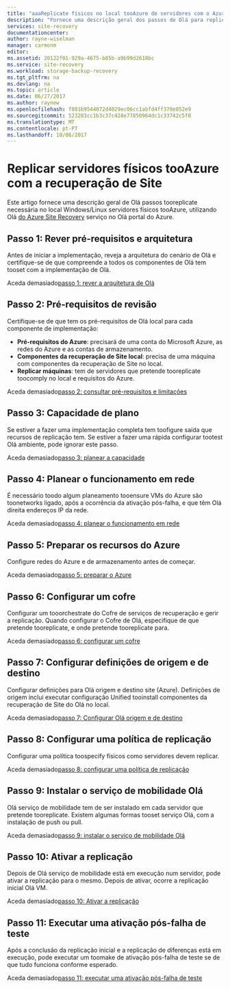 ```yaml
---
title: "aaaReplicate físicos no local tooAzure de servidores com o Azure Site Recovery | Microsoft Docs"
description: "Fornece uma descrição geral dos passos de Olá para replicar as cargas de trabalho em execução no tooAzure de servidores físicos Windows/Linux no local com Olá serviço Azure Site Recovery."
services: site-recovery
documentationcenter: 
author: rayne-wiselman
manager: carmonm
editor: 
ms.assetid: 20122f01-929a-4675-b85b-a9b99d2618bc
ms.service: site-recovery
ms.workload: storage-backup-recovery
ms.tgt_pltfrm: na
ms.devlang: na
ms.topic: article
ms.date: 06/27/2017
ms.author: raynew
ms.openlocfilehash: f801b9544072d4029ec06cc1abfd4ff370e852e9
ms.sourcegitcommit: 523283cc1b3c37c428e77850964dc1c33742c5f0
ms.translationtype: MT
ms.contentlocale: pt-PT
ms.lasthandoff: 10/06/2017
---
```

# <a name="replicate-physical-servers-tooazure-with-site-recovery"></a>Replicar servidores físicos tooAzure com a recuperação de Site

Este artigo fornece uma descrição geral de Olá passos tooreplicate necessária no local Windows/Linux servidores físicos tooAzure, utilizando Olá [do Azure Site Recovery](site-recovery-overview.md) serviço no Olá portal do Azure.


## <a name="step-1-review-architecture-and-prerequisites"></a>Passo 1: Rever pré-requisitos e arquitetura

Antes de iniciar a implementação, reveja a arquitetura do cenário de Olá e certifique-se de que compreende a todos os componentes de Olá tem tooset com a implementação de Olá.

Aceda demasiado[passo 1: rever a arquitetura de Olá](physical-walkthrough-architecture.md)


## <a name="step-2-review-prerequisites"></a>Passo 2: Pré-requisitos de revisão

Certifique-se de que tem os pré-requisitos de Olá local para cada componente de implementação:

- **Pré-requisitos do Azure**: precisará de uma conta do Microsoft Azure, as redes do Azure e as contas de armazenamento.
- **Componentes da recuperação de Site local**: precisa de uma máquina com componentes da recuperação de Site no local.
- **Replicar máquinas**: tem de servidores que pretende tooreplicate toocomply no local e requisitos do Azure.

Aceda demasiado[passo 2: consultar pré-requisitos e limitações](physical-walkthrough-prerequisites.md)

## <a name="step-3-plan-capacity"></a>Passo 3: Capacidade de plano

Se estiver a fazer uma implementação completa tem toofigure saída que recursos de replicação tem. Se estiver a fazer uma rápida configurar tootest Olá ambiente, pode ignorar este passo.

Aceda demasiado[passo 3: planear a capacidade](physical-walkthrough-capacity.md)

## <a name="step-4-plan-networking"></a>Passo 4: Planear o funcionamento em rede

É necessário toodo algum planeamento tooensure VMs do Azure são toonetworks ligado, após a ocorrência da ativação pós-falha, e que têm Olá direita endereços IP da rede.

Aceda demasiado[passo 4: planear o funcionamento em rede](physical-walkthrough-network.md)

##  <a name="step-5-prepare-azure-resources"></a>Passo 5: Preparar os recursos do Azure

Configure redes do Azure e de armazenamento antes de começar. 

Aceda demasiado[passo 5: preparar o Azure](physical-walkthrough-prepare-azure.md)


## <a name="step-6-set-up-a-vault"></a>Passo 6: Configurar um cofre

Configurar um tooorchestrate do Cofre de serviços de recuperação e gerir a replicação. Quando configurar o Cofre de Olá, especifique de que pretende tooreplicate, e onde pretende tooreplicate para.

Aceda demasiado[passo 6: configurar um cofre](physical-walkthrough-create-vault.md)

## <a name="step-7-configure-source-and-target-settings"></a>Passo 7: Configurar definições de origem e de destino

Configurar definições para Olá origem e destino site (Azure). Definições de origem inclui executar configuração Unified tooinstall componentes da recuperação de Site do Olá no local.

Aceda demasiado[passo 7: Configurar Olá origem e de destino](physical-walkthrough-source-target.md)

## <a name="step-8-set-up-a-replication-policy"></a>Passo 8: Configurar uma política de replicação

Configurar uma política toospecify físicos como servidores devem replicar.

Aceda demasiado[passo 8: configurar uma política de replicação](physical-walkthrough-replication.md)

## <a name="step-9-install-hello-mobility-service"></a>Passo 9: Instalar o serviço de mobilidade Olá

Olá serviço de mobilidade tem de ser instalado em cada servidor que pretende tooreplicate. Existem algumas formas tooset serviço Olá, com a instalação de push ou pull.

Aceda demasiado[passo 9: instalar o serviço de mobilidade Olá](physical-walkthrough-install-mobility.md)

## <a name="step-10-enable-replication"></a>Passo 10: Ativar a replicação

Depois de Olá serviço de mobilidade está em execução num servidor, pode ativar a replicação para o mesmo. Depois de ativar, ocorre a replicação inicial Olá VM.

Aceda demasiado[passo 10: Ativar a replicação](physical-walkthrough-enable-replication.md)

## <a name="step-11-run-a-test-failover"></a>Passo 11: Executar uma ativação pós-falha de teste

Após a conclusão da replicação inicial e a replicação de diferenças está em execução, pode executar um toomake de ativação pós-falha de teste se de que tudo funciona conforme esperado.

Aceda demasiado[passo 11: executar uma ativação pós-falha de teste](physical-walkthrough-test-failover.md)

